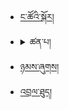 - [ང་ཚོའི་སྐོར།](about_us.md)
- <details>
  <summary>ཚན་པ།</summary>
  - [གཞུང་གླུ།](categories/category_01/catalog.md)
  - [བག་གླུ།](categories/category_02/catalog.md)
  - [ཞབས་བྲོ།](categories/category_03/catalog.md)
  - [ཆང་གླུ།](categories/category_04/catalog.md)
  - [མཇའ་གླུ།](categories/category_05/catalog.md)
  - [ཚིག་གླུ།](categories/category_06/catalog.md)
  </details>
- [ཉམས་ཞུགས།](join_us.md)
- [འབྲལ་ཐུད།](contact.md)
